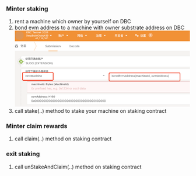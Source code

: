 ### Minter staking
1. rent a machine which owner by yourself on DBC
2. bond evm address to a machine with owner substrate address on DBC![](./img.png)
3. call stake(..) method to stake your machine on staking contract

### Minter claim rewards
1. call claim(..) method  on staking contract

### exit staking
1. call unStakeAndClaim(..) method on staking contract
